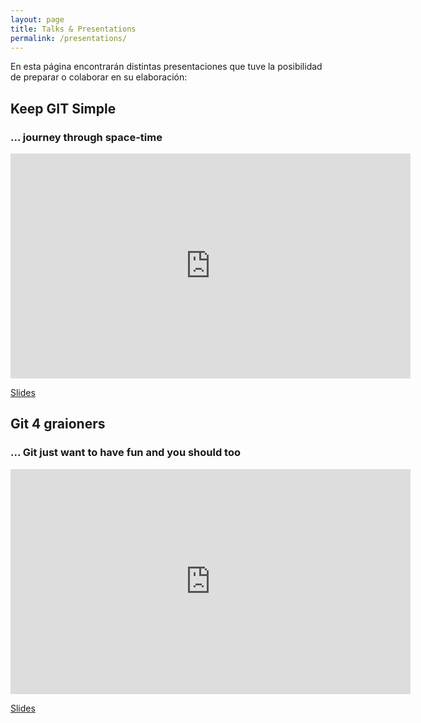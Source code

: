 ```yaml
---
layout: page
title: Talks & Presentations
permalink: /presentations/
---
```


<style type="text/css">
iframe.slides {
    display: block;
    border: none;
    margin: 0 auto;
    width: 640px;
    height: 360px;
}
</style>

En esta página encontrarán distintas presentaciones que tuve la posibilidad de preparar o colaborar en su elaboración:

## Keep GIT Simple

### ... journey through space-time

<iframe src="http://tiagox.com/talks/keepgitsimple/keepgitsimple.html" class="slides"></iframe>

[Slides](http://tiagox.com/talks/keepgitsimple/keepgitsimple.html)

## Git 4 graioners

### ... Git just want to have fun and you should too

<iframe src="http://tiagox.com/talks/git4graioners/git4graioners.html" class="slides"></iframe>

[Slides](http://tiagox.com/talks/git4graioners/git4graioners.html)
